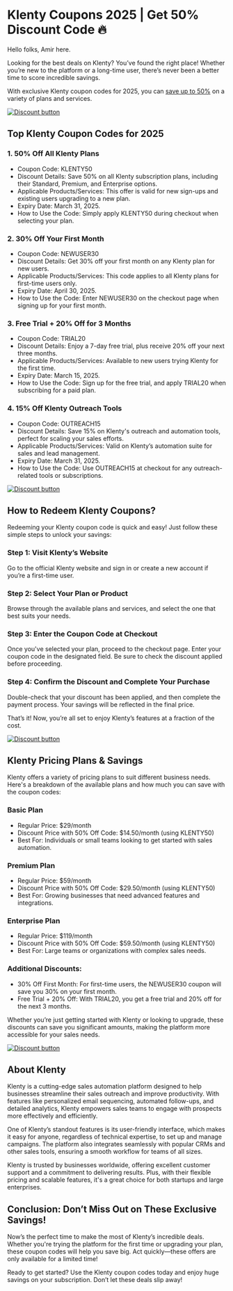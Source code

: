 # Klenty Coupons 2025 | Get 50% Discount Code 🔥

Hello folks, Amir here.

Looking for the best deals on Klenty? You’ve found the right place! Whether you’re new to the platform or a long-time user, there’s never been a better time to score incredible savings.

With exclusive Klenty coupon codes for 2025, you can [save up to 50%](http://klenty.com?fpr=shadow) on a variety of plans and services.

[![Discount button](https://github.com/user-attachments/assets/e7472cd0-417e-4efb-af44-6cf21dd4f0b5)](http://klenty.com?fpr=shadow)

## Top Klenty Coupon Codes for 2025

### 1. 50% Off All Klenty Plans

* Coupon Code: KLENTY50
* Discount Details: Save 50% on all Klenty subscription plans, including their Standard, Premium, and Enterprise options.
* Applicable Products/Services: This offer is valid for new sign-ups and existing users upgrading to a new plan.
* Expiry Date: March 31, 2025.
* How to Use the Code: Simply apply KLENTY50 during checkout when selecting your plan.

### 2. 30% Off Your First Month

* Coupon Code: NEWUSER30
* Discount Details: Get 30% off your first month on any Klenty plan for new users.
* Applicable Products/Services: This code applies to all Klenty plans for first-time users only.
* Expiry Date: April 30, 2025.
* How to Use the Code: Enter NEWUSER30 on the checkout page when signing up for your first month.

### 3. Free Trial + 20% Off for 3 Months

* Coupon Code: TRIAL20
* Discount Details: Enjoy a 7-day free trial, plus receive 20% off your next three months.
* Applicable Products/Services: Available to new users trying Klenty for the first time.
* Expiry Date: March 15, 2025.
* How to Use the Code: Sign up for the free trial, and apply TRIAL20 when subscribing for a paid plan.

### 4. 15% Off Klenty Outreach Tools

* Coupon Code: OUTREACH15
* Discount Details: Save 15% on Klenty's outreach and automation tools, perfect for scaling your sales efforts.
* Applicable Products/Services: Valid on Klenty’s automation suite for sales and lead management.
* Expiry Date: March 31, 2025.
* How to Use the Code: Use OUTREACH15 at checkout for any outreach-related tools or subscriptions.

[![Discount button](https://github.com/user-attachments/assets/e7472cd0-417e-4efb-af44-6cf21dd4f0b5)](http://klenty.com?fpr=shadow)

## How to Redeem Klenty Coupons?

Redeeming your Klenty coupon code is quick and easy! Just follow these simple steps to unlock your savings:

### Step 1: Visit Klenty’s Website

Go to the official Klenty website and sign in or create a new account if you’re a first-time user.

### Step 2: Select Your Plan or Product

Browse through the available plans and services, and select the one that best suits your needs.

### Step 3: Enter the Coupon Code at Checkout

Once you've selected your plan, proceed to the checkout page. Enter your coupon code in the designated field. Be sure to check the discount applied before proceeding.

### Step 4: Confirm the Discount and Complete Your Purchase

Double-check that your discount has been applied, and then complete the payment process. Your savings will be reflected in the final price.

That’s it! Now, you’re all set to enjoy Klenty’s features at a fraction of the cost.

[![Discount button](https://github.com/user-attachments/assets/e7472cd0-417e-4efb-af44-6cf21dd4f0b5)](http://klenty.com?fpr=shadow)

## Klenty Pricing Plans & Savings

Klenty offers a variety of pricing plans to suit different business needs. Here's a breakdown of the available plans and how much you can save with the coupon codes:

### Basic Plan

* Regular Price: $29/month
* Discount Price with 50% Off Code: $14.50/month (using KLENTY50)
* Best For: Individuals or small teams looking to get started with sales automation.

### Premium Plan

* Regular Price: $59/month
* Discount Price with 50% Off Code: $29.50/month (using KLENTY50)
* Best For: Growing businesses that need advanced features and integrations.

### Enterprise Plan

* Regular Price: $119/month
* Discount Price with 50% Off Code: $59.50/month (using KLENTY50)
* Best For: Large teams or organizations with complex sales needs.

### Additional Discounts:

* 30% Off First Month: For first-time users, the NEWUSER30 coupon will save you 30% on your first month.
* Free Trial + 20% Off: With TRIAL20, you get a free trial and 20% off for the next 3 months.

Whether you’re just getting started with Klenty or looking to upgrade, these discounts can save you significant amounts, making the platform more accessible for your sales needs.

[![Discount button](https://github.com/user-attachments/assets/e7472cd0-417e-4efb-af44-6cf21dd4f0b5)](http://klenty.com?fpr=shadow)

## About Klenty

Klenty is a cutting-edge sales automation platform designed to help businesses streamline their sales outreach and improve productivity. With features like personalized email sequencing, automated follow-ups, and detailed analytics, Klenty empowers sales teams to engage with prospects more effectively and efficiently.

One of Klenty’s standout features is its user-friendly interface, which makes it easy for anyone, regardless of technical expertise, to set up and manage campaigns. The platform also integrates seamlessly with popular CRMs and other sales tools, ensuring a smooth workflow for teams of all sizes.

Klenty is trusted by businesses worldwide, offering excellent customer support and a commitment to delivering results. Plus, with their flexible pricing and scalable features, it's a great choice for both startups and large enterprises.

## Conclusion: Don’t Miss Out on These Exclusive Savings!

Now’s the perfect time to make the most of Klenty’s incredible deals. Whether you're trying the platform for the first time or upgrading your plan, these coupon codes will help you save big. Act quickly—these offers are only available for a limited time!

Ready to get started? Use the Klenty coupon codes today and enjoy huge savings on your subscription. Don’t let these deals slip away!
